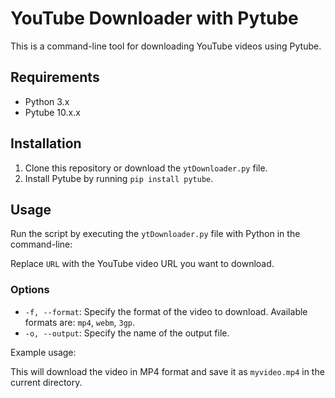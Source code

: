 # YouTube Downloader with Pytube

This is a command-line tool for downloading YouTube videos using Pytube.

## Requirements

- Python 3.x
- Pytube 10.x.x

## Installation

1. Clone this repository or download the `ytDownloader.py` file.
2. Install Pytube by running `pip install pytube`.

## Usage

Run the script by executing the `ytDownloader.py` file with Python in the command-line:


Replace `URL` with the YouTube video URL you want to download.

### Options

- `-f, --format`: Specify the format of the video to download. Available formats are: `mp4`, `webm`, `3gp`.
- `-o, --output`: Specify the name of the output file.

Example usage:


This will download the video in MP4 format and save it as `myvideo.mp4` in the current directory.
